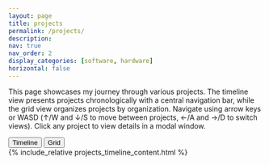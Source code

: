 ```yaml
---
layout: page
title: projects
permalink: /projects/
description: 
nav: true
nav_order: 2
display_categories: [software, hardware]
horizontal: false
---
```


<!-- Project Introduction -->
<div class="project-intro">
  <p>This page showcases my journey through various projects. The timeline view presents projects chronologically with a central navigation bar, while the grid view organizes projects by organization. Navigate using arrow keys or WASD (↑/W and ↓/S to move between projects, ←/A and →/D to switch views). Click any project to view details in a modal window.</p>
</div>

<!-- View Switcher with same style as timeline filters -->
<div class="view-switcher-floating">
  <div class="switcher-container">
    <div class="switcher-slider"></div>
    <button class="switcher-btn active" data-view="timeline">Timeline</button>
    <button class="switcher-btn" data-view="grid">Grid</button>
  </div>
</div>

<!-- Timeline View -->
<div id="timeline-view" class="view-container">
  <div class="projects-timeline">
    {% include_relative projects_timeline_content.html %}
  </div>
</div>

<!-- Grid View -->
<div id="grid-view" class="view-container" style="display: none;">
  <div class="projects">
    <!-- Get all unique organizations -->
    {% assign all_projects = site.projects | sort: "date" | reverse %}
    {% assign organizations = "" | split: "" %}
    {% for project in all_projects %}
      {% if project.organization %}
        {% assign organizations = organizations | push: project.organization %}
      {% endif %}
    {% endfor %}
    
    <!-- Remove duplicates -->
    {% assign unique_organizations = organizations | uniq %}
    
    <!-- Manual organization order - reverse chronological -->
    {% assign org_order = "University of Wisconsin-Madison,NVIDIA,IIT Madras,High School" | split: "," %}
    
    <!-- Sort organizations in desired order -->
    {% assign sorted_orgs = "" | split: "" %}
    {% for desired_org in org_order %}
      {% for org in unique_organizations %}
        {% if org == desired_org %}
          {% assign sorted_orgs = sorted_orgs | push: org %}
          {% break %}
        {% endif %}
      {% endfor %}
    {% endfor %}
    
    <!-- Add any remaining organizations not in the predefined list -->
    {% for org in unique_organizations %}
      {% unless sorted_orgs contains org %}
        {% assign sorted_orgs = sorted_orgs | push: org %}
      {% endunless %}
    {% endfor %}
    
    {% assign unique_organizations = sorted_orgs %}
    
    <!-- Display projects by organization -->
    {% for org in unique_organizations %}
      <a id="{{ org | slugify }}" href=".#{{ org | slugify }}">
        <h2 class="category" {% for project in all_projects %}{% if project.organization == org and project.org_color %}style="color: {{ project.org_color }};"{% break %}{% endif %}{% endfor %}>{{ org }}</h2>
      </a>
      
      {% assign org_projects = all_projects | where: "organization", org %}
      
      <!-- Generate cards for each project -->
      {% if page.horizontal %}
        <div class="container">
          <div class="row row-cols-1 row-cols-md-2">
          {% for project in org_projects %}
            {% include projects_horizontal.liquid %}
          {% endfor %}
          </div>
        </div>
      {% else %}
        <div class="row row-cols-2 row-cols-md-4">
          {% for project in org_projects %}
            {% include projects.liquid %}
          {% endfor %}
        </div>
      {% endif %}
    {% endfor %}
    
    <!-- Projects without organization -->
    {% assign no_org_projects = all_projects | where_exp: "item", "item.organization == nil or item.organization == ''" %}
    {% if no_org_projects.size > 0 %}
      <a id="other" href=".#other">
        <h2 class="category">Other Projects</h2>
      </a>
      
      {% if page.horizontal %}
        <div class="container">
          <div class="row row-cols-1 row-cols-md-2">
          {% for project in no_org_projects %}
            {% include projects_horizontal.liquid %}
          {% endfor %}
          </div>
        </div>
      {% else %}
        <div class="row row-cols-2 row-cols-md-4">
          {% for project in no_org_projects %}
            {% include projects.liquid %}
          {% endfor %}
        </div>
      {% endif %}
    {% endif %}
  </div>
</div>

<!-- Project Modal Container -->
<div class="project-modal-backdrop" id="project-modal-backdrop" onclick="closeProjectModalFromBackdrop(event)">
  <div class="project-modal" id="project-modal">
    <div id="modal-content-container"></div>
  </div>
</div>


<!-- View Switcher Script -->
<script>
  // Project Modal Functions
  function openProjectModal(element) {
    const projectId = element.getAttribute('data-project-id');
    const modalContent = document.getElementById(`modal-content-${projectId}`);
    const modalContainer = document.getElementById('modal-content-container');
    const modal = document.getElementById('project-modal');
    const backdrop = document.getElementById('project-modal-backdrop');
    
    if (modalContent && modalContainer) {
      // Reset the scroll position of the modal
      if (modal) {
        modal.scrollTop = 0;
        
        // Also ensure scroll is reset after the animation starts
        setTimeout(() => {
          modal.scrollTop = 0;
        }, 10);
      }
      
      // Clone the content to the modal
      const contentHtml = modalContent.innerHTML;
      
      // Add close button to the header section in the HTML
      const headerRegex = /<div class="modal-header"([^>]*)>/;
      const headerWithCloseButton = '<div class="modal-header"$1><button class="modal-close" onclick="closeProjectModal()">×</button>';
      const modifiedContent = contentHtml.replace(headerRegex, headerWithCloseButton);
      
      // Add the HTML to the modal
      modalContainer.innerHTML = modifiedContent;
      
      // Show modal with animation
      backdrop.style.display = 'flex';
      setTimeout(() => {
        backdrop.classList.add('visible');
        modal.classList.add('visible');
      }, 10);
      
      // Prevent scrolling on the body
      document.body.style.overflow = 'hidden';
      
      // Handle escape key
      document.addEventListener('keydown', handleModalKeypress);
    }
  }
  
  function closeProjectModal() {
    const modal = document.getElementById('project-modal');
    const backdrop = document.getElementById('project-modal-backdrop');
    
    // Hide with animation
    modal.classList.remove('visible');
    backdrop.classList.remove('visible');
    
    // After animation completes, hide completely
    setTimeout(() => {
      backdrop.style.display = 'none';
      // Clear modal content
      document.getElementById('modal-content-container').innerHTML = '';
    }, 300);
    
    // Restore scrolling
    document.body.style.overflow = '';
    
    // Remove event listeners
    document.removeEventListener('keydown', handleModalKeypress);
  }
  
  function handleModalKeypress(e) {
    if (e.key === 'Escape') {
      closeProjectModal();
    }
  }
  
  function closeProjectModalFromBackdrop(event) {
    // Only close if clicking directly on the backdrop, not on the modal content
    if (event.target.id === 'project-modal-backdrop') {
      closeProjectModal();
    }
  }

  document.addEventListener('DOMContentLoaded', function() {
    const timelineView = document.getElementById('timeline-view');
    const gridView = document.getElementById('grid-view');
    const switcherBtns = document.querySelectorAll('.switcher-btn');
    const switcherSliders = document.querySelectorAll('.switcher-slider');
    
    // Current view and active project tracking
    let currentView = 'timeline';
    let currentProjectIndex = 0;
    let allProjects = [];
    
    // Initialize all switchers
    const activeBtnIndex = 0; // Timeline is active by default (index 0)
    
    // Position sliders under active buttons
    switcherSliders.forEach(slider => {
      const btnWidth = 100 / 2; // Always 2 buttons (timeline/grid)
      slider.style.left = `calc(${btnWidth * activeBtnIndex}% + 6px)`;
      slider.style.width = `calc(${btnWidth}% - 12px)`;
    });
    
    // Function to switch views
    function switchView(viewType) {
      // Only switch if it's a different view
      if (viewType !== currentView) {
        currentView = viewType;
        
        // Update all buttons with the same data-view attribute
        document.querySelectorAll(`.switcher-btn[data-view="${viewType}"]`).forEach(button => {
          const buttonContainer = button.closest('.switcher-container');
          const containerButtons = buttonContainer.querySelectorAll('.switcher-btn');
          const containerSlider = buttonContainer.querySelector('.switcher-slider');
          
          // Update active states in this container
          containerButtons.forEach(b => b.classList.remove('active'));
          button.classList.add('active');
          
          // Find the button's index within its own container
          const buttonIndex = Array.from(containerButtons).indexOf(button);
          
          // Move slider for this container
          const btnWidth = 100 / containerButtons.length;
          containerSlider.style.left = `calc(${btnWidth * buttonIndex}% + 6px)`;
          containerSlider.style.width = `calc(${btnWidth}% - 12px)`;
        });
        
        // Update view
        if (viewType === 'timeline') {
          timelineView.style.display = '';
          gridView.style.display = 'none';
          
          // Force re-layout and positioning
          if (window.dispatchEvent) {
            window.dispatchEvent(new Event('load'));
          }
        } else if (viewType === 'grid') {
          timelineView.style.display = 'none';
          gridView.style.display = '';
        }
      }
    }
    
    // Function to get all visible timeline projects
    function getVisibleTimelineProjects() {
      return Array.from(document.querySelectorAll('.timeline-entry')).filter(entry => 
        entry.style.display !== 'none'
      );
    }
    
    // Function to get all visible grid projects
    function getVisibleGridProjects() {
      return Array.from(document.querySelectorAll('#grid-view a[id]')).filter(entry => 
        window.getComputedStyle(entry).display !== 'none'
      );
    }
    
    // Function to navigate to a project by index
    function navigateToProject(index) {
      if (currentView === 'timeline') {
        allProjects = getVisibleTimelineProjects();
        
        // Don't wrap around - stop at boundaries
        if (index < 0) index = 0;
        if (index >= allProjects.length) index = allProjects.length - 1;
        
        if (allProjects.length > 0) {
          currentProjectIndex = index;
          const project = allProjects[index];
          
          // Always move to the next/previous project regardless of current scroll position
          const projectRect = project.getBoundingClientRect();
          const viewportHeight = window.innerHeight;
          
          // Find the dot for centering
          const dot = project.querySelector('.timeline-dot');
          if (dot) {
            const dotRect = dot.getBoundingClientRect();
            const visualOffset = -10;
            
            // Force exact positioning to the selected project
            const targetY = window.scrollY + dotRect.top - (viewportHeight / 2) + visualOffset;
            
            window.scrollTo({
              top: targetY,
              behavior: 'smooth'
            });
          } else {
            // Fallback to center the project itself
            const targetY = window.scrollY + projectRect.top + (projectRect.height / 2) - (viewportHeight / 2);
            window.scrollTo({
              top: targetY,
              behavior: 'smooth'
            });
          }
          
          // Highlight this project
          allProjects.forEach(p => p.classList.remove('active'));
          project.classList.add('active');
        }
      } else {
        allProjects = getVisibleGridProjects();
        
        // Don't wrap around - stop at boundaries
        if (index < 0) index = 0;
        if (index >= allProjects.length) index = allProjects.length - 1;
        
        if (allProjects.length > 0) {
          currentProjectIndex = index;
          const project = allProjects[index];
          
          // Force scroll to the exact project position
          project.scrollIntoView({ 
            behavior: 'smooth', 
            block: 'center'
          });
          
          // Add visual highlighting for grid view too
          const gridItems = document.querySelectorAll('#grid-view .card');
          gridItems.forEach(item => {
            item.style.transform = 'scale(1)';
            item.style.boxShadow = '';
          });
          
          const targetCard = project.querySelector('.card');
          if (targetCard) {
            targetCard.style.transform = 'scale(1.02)';
            targetCard.style.boxShadow = '0 10px 25px rgba(0, 0, 0, 0.15)';
          }
        }
      }
    }
    
    // Track current active project on scroll for timeline view
    window.addEventListener('scroll', function() {
      if (currentView === 'timeline') {
        const viewportHeight = window.innerHeight;
        const viewportCenter = viewportHeight / 2;
        const visibleProjects = getVisibleTimelineProjects();
        
        let closestProject = null;
        let closestDistance = Infinity;
        let closestIndex = 0;
        
        visibleProjects.forEach((project, index) => {
          const rect = project.getBoundingClientRect();
          const entryCenter = rect.top + (rect.height / 2);
          const distance = Math.abs(viewportCenter - entryCenter);
          
          if (distance < closestDistance) {
            closestDistance = distance;
            closestProject = project;
            closestIndex = index;
          }
        });
        
        if (closestProject) {
          currentProjectIndex = closestIndex;
        }
      }
    });
    
    // Initialize project tracking on page load
    setTimeout(() => {
      // Get initial lists of projects
      if (currentView === 'timeline') {
        allProjects = getVisibleTimelineProjects();
      } else {
        allProjects = getVisibleGridProjects();
      }
      
      // Start with the first project selected in timeline view
      if (allProjects.length > 0 && currentView === 'timeline') {
        navigateToProject(0);
      }
    }, 500); // Small delay to ensure page is rendered
    
    // Set up keyboard navigation
    document.addEventListener('keydown', function(e) {
      const key = e.key.toLowerCase();
      
      // Check if modal is open - if so, only handle Escape key
      const modalBackdrop = document.getElementById('project-modal-backdrop');
      if (modalBackdrop && modalBackdrop.style.display === 'flex') {
        return; // Let the modal's own keyboard handler take care of it
      }
      
      // Prevent default arrow key scrolling
      if (['arrowup', 'arrowdown', 'arrowleft', 'arrowright', 'w', 'a', 's', 'd'].includes(key)) {
        e.preventDefault();
      }
      
      // Switch views with left/right arrow or A/D keys
      if (key === 'arrowleft' || key === 'a') {
        switchView('timeline');
        // After switching to timeline, select first project
        setTimeout(() => navigateToProject(0), 300);
      } else if (key === 'arrowright' || key === 'd') {
        switchView('grid');
        // After switching to grid, select first project
        setTimeout(() => navigateToProject(0), 300);
      }
      
      // Navigate between projects with up/down arrow or W/S keys
      if (key === 'arrowup' || key === 'w') {
        navigateToProject(currentProjectIndex - 1);
      } else if (key === 'arrowdown' || key === 's') {
        navigateToProject(currentProjectIndex + 1);
      }
      
      // Open the current active project with Enter key
      if (key === 'enter') {
        if (currentView === 'timeline') {
          allProjects = getVisibleTimelineProjects();
          if (allProjects.length > 0 && currentProjectIndex >= 0 && currentProjectIndex < allProjects.length) {
            const activeProject = allProjects[currentProjectIndex];
            if (activeProject) {
              openProjectModal(activeProject.querySelector('.timeline-card-link'));
            }
          }
        } else {
          allProjects = getVisibleGridProjects();
          if (allProjects.length > 0 && currentProjectIndex >= 0 && currentProjectIndex < allProjects.length) {
            const activeProject = allProjects[currentProjectIndex];
            if (activeProject) {
              openProjectModal(activeProject);
            }
          }
        }
      }
    });
    
    // Set up switcher buttons
    switcherBtns.forEach((btn, index) => {
      btn.addEventListener('click', function() {
        const viewType = this.getAttribute('data-view');
        switchView(viewType);
      });
    });
  });
</script>
